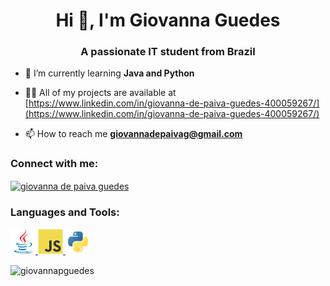 <h1 align="center">Hi 👋, I'm Giovanna Guedes</h1>
<h3 align="center">A passionate IT student from Brazil</h3>

- 🌱 I’m currently learning **Java and Python**

- 👨‍💻 All of my projects are available at [https://www.linkedin.com/in/giovanna-de-paiva-guedes-400059267/](https://www.linkedin.com/in/giovanna-de-paiva-guedes-400059267/)

- 📫 How to reach me **giovannadepaivag@gmail.com**

<h3 align="left">Connect with me:</h3>
<p align="left">
<a href="https://linkedin.com/in/giovanna de paiva guedes" target="blank"><img align="center" src="https://raw.githubusercontent.com/rahuldkjain/github-profile-readme-generator/master/src/images/icons/Social/linked-in-alt.svg" alt="giovanna de paiva guedes" height="30" width="40" /></a>
</p>

<h3 align="left">Languages and Tools:</h3>
<p align="left"> <a href="https://www.java.com" target="_blank" rel="noreferrer"> <img src="https://raw.githubusercontent.com/devicons/devicon/master/icons/java/java-original.svg" alt="java" width="40" height="40"/> </a> <a href="https://developer.mozilla.org/en-US/docs/Web/JavaScript" target="_blank" rel="noreferrer"> <img src="https://raw.githubusercontent.com/devicons/devicon/master/icons/javascript/javascript-original.svg" alt="javascript" width="40" height="40"/> </a> <a href="https://www.python.org" target="_blank" rel="noreferrer"> <img src="https://raw.githubusercontent.com/devicons/devicon/master/icons/python/python-original.svg" alt="python" width="40" height="40"/> </a> </p>

<p><img align="center" src="https://github-readme-stats.vercel.app/api/top-langs?username=giovannapguedes&show_icons=true&locale=en&layout=compact" alt="giovannapguedes" /></p>
